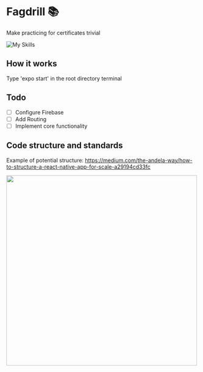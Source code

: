 # Fagdrill :books:
Make practicing for certificates trivial

![My Skills](https://skillicons.dev/icons?i=react,firebase)

## How it works
Type 'expo start' in the root directory terminal

## Todo
- [ ] Configure Firebase
- [ ] Add Routing
- [ ] Implement core functionality

## Code structure and standards
Example of potential structure: https://medium.com/the-andela-way/how-to-structure-a-react-native-app-for-scale-a29194cd33fc

<img src="https://miro.medium.com/max/720/0*wWlpL49JC_WqRu6Z.webp" width="500"/>
